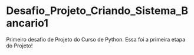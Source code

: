 # Desafio_Projeto_Criando_Sistema_Bancario1

Primeiro desafio de Projeto do Curso de Python. Essa foi a primeira etapa do Projeto!
